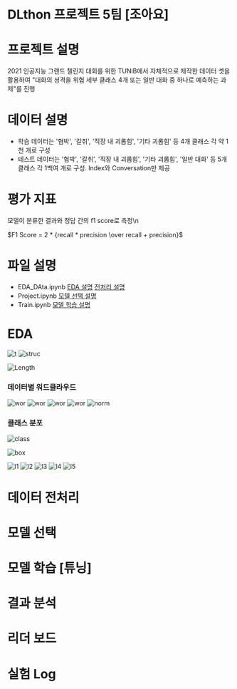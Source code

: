 # DLthon 프로젝트 5팀 [조아요]

# 프로젝트 설명
2021 인공지능 그랜드 챌린지 대회를 위한 TUNiB에서 자체적으로 제작한 데이터 셋을  활용하여 "대화의 셩격을 위협 세부 클래스 4개 또는 일반 대화 중 하나로 예측하는 과제"를 진행

# 데이터 설명
* 학습 데이터는 '협박', '갈취', '직장 내 괴롭힘', '기타 괴롭힘' 등 4개 클래스 각 약 1천 개로 구성
* 테스트 데이터는 '협박', '갈취', '직장 내 괴롭힘', '기타 괴롭힘', '일반 대화' 등 5개 클래스 각 1백여 개로 구성. Index와 Conversation만 제공

# 평가 지표
모델이 분류한 결과와 정답 간의 f1 score로 측정\n

$F1 Score = 2 * {recall * precision \over recall + precision}$

# 파일 설명
* EDA_DAta.ipynb [EDA 설명](#eda) [전처리 설명](#데이터-전처리)
* Project.ipynb [모델 선택 설명](#모델-선택)
* Train.ipynb [모델 학습 설명](#모델-학습-튜닝)

# EDA
![t](img/train.png)
![struc](img/structure.png)

![Length](img/Length.png)

### 데이터별 워드클라우드
![wor](img/wgal.png)
![wor](img/wgue.png)
![wor](img/whyub.png)
![wor](img/wjig.png)
![norm](img/wnorm.png)

### 클래스 분포
![class](img/classdis.png)

![box](img/box.png)

![l1](img/l1.png)
![l2](img/l2.png)
![l3](img/l3.png)
![l4](img/l4.png)
![l5](img/l5.png)

# 데이터 전처리

# 모델 선택

# 모델 학습 [튜닝]

# 결과 분석

# 리더 보드

# 실험 Log